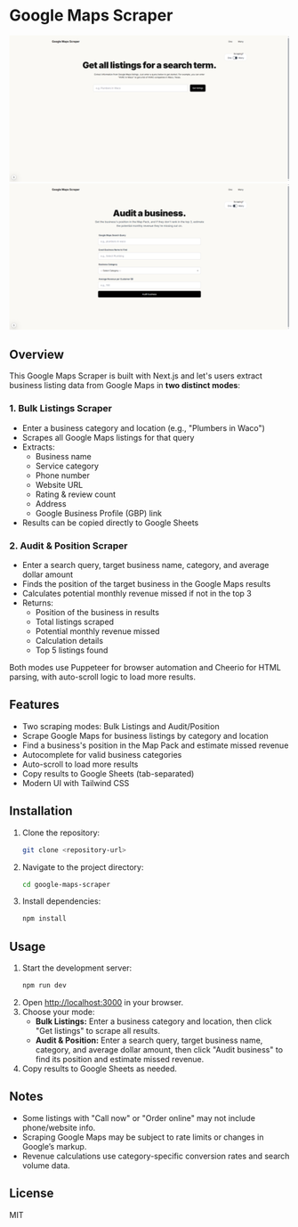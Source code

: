 # Google Maps Scraper

![Feature Image](public/google-maps-scraper-many.png)
![Feature Image](public/google-maps-scraper-one.png)

## Overview

This Google Maps Scraper is built with Next.js and let's users extract business listing data from Google Maps in **two distinct modes**:

### 1. Bulk Listings Scraper

- Enter a business category and location (e.g., "Plumbers in Waco")
- Scrapes all Google Maps listings for that query
- Extracts:
  - Business name
  - Service category
  - Phone number
  - Website URL
  - Rating & review count
  - Address
  - Google Business Profile (GBP) link
- Results can be copied directly to Google Sheets

### 2. Audit & Position Scraper

- Enter a search query, target business name, category, and average dollar amount
- Finds the position of the target business in the Google Maps results
- Calculates potential monthly revenue missed if not in the top 3
- Returns:
  - Position of the business in results
  - Total listings scraped
  - Potential monthly revenue missed
  - Calculation details
  - Top 5 listings found

Both modes use Puppeteer for browser automation and Cheerio for HTML parsing, with auto-scroll logic to load more results.

## Features

- Two scraping modes: Bulk Listings and Audit/Position
- Scrape Google Maps for business listings by category and location
- Find a business's position in the Map Pack and estimate missed revenue
- Autocomplete for valid business categories
- Auto-scroll to load more results
- Copy results to Google Sheets (tab-separated)
- Modern UI with Tailwind CSS

## Installation

1. Clone the repository:
   ```bash
   git clone <repository-url>
   ```
2. Navigate to the project directory:
   ```bash
   cd google-maps-scraper
   ```
3. Install dependencies:
   ```bash
   npm install
   ```

## Usage

1. Start the development server:
   ```bash
   npm run dev
   ```
2. Open [http://localhost:3000](http://localhost:3000) in your browser.
3. Choose your mode:
   - **Bulk Listings:** Enter a business category and location, then click "Get listings" to scrape all results.
   - **Audit & Position:** Enter a search query, target business name, category, and average dollar amount, then click "Audit business" to find its position and estimate missed revenue.
4. Copy results to Google Sheets as needed.

## Notes

- Some listings with "Call now" or "Order online" may not include phone/website info.
- Scraping Google Maps may be subject to rate limits or changes in Google’s markup.
- Revenue calculations use category-specific conversion rates and search volume data.

## License

MIT
